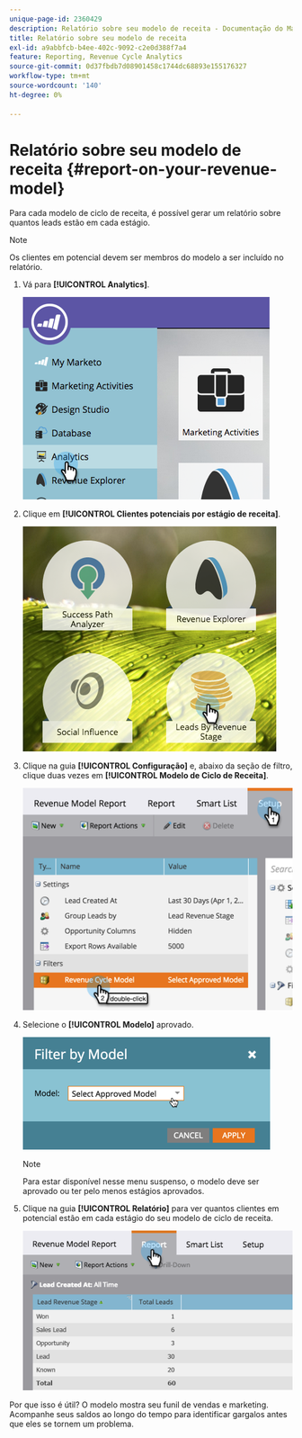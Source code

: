 ```yaml
---
unique-page-id: 2360429
description: Relatório sobre seu modelo de receita - Documentação do Marketo - Documentação do produto
title: Relatório sobre seu modelo de receita
exl-id: a9abbfcb-b4ee-402c-9092-c2e0d388f7a4
feature: Reporting, Revenue Cycle Analytics
source-git-commit: 0d37fbdb7d08901458c1744dc68893e155176327
workflow-type: tm+mt
source-wordcount: '140'
ht-degree: 0%

---
```


# Relatório sobre seu modelo de receita {#report-on-your-revenue-model}

Para cada modelo de ciclo de receita, é possível gerar um relatório sobre quantos leads estão em cada estágio.

>[!NOTE]
>
>Os clientes em potencial devem ser membros do modelo a ser incluído no relatório.

1. Vá para **[!UICONTROL Analytics]**.

   ![](assets/image2015-4-29-16-3a8-3a14.png)

1. Clique em **[!UICONTROL Clientes potenciais por estágio de receita]**.

   ![](assets/image2015-4-29-16-3a15-3a3.png)

1. Clique na guia **[!UICONTROL Configuração]** e, abaixo da seção de filtro, clique duas vezes em **[!UICONTROL Modelo de Ciclo de Receita]**.

   ![](assets/image2015-4-29-16-3a37-3a57.png)

1. Selecione o **[!UICONTROL Modelo]** aprovado.

   ![](assets/image2015-4-29-16-3a40-3a34.png)

   >[!NOTE]
   >
   >Para estar disponível nesse menu suspenso, o modelo deve ser aprovado ou ter pelo menos estágios aprovados.

1. Clique na guia **[!UICONTROL Relatório]** para ver quantos clientes em potencial estão em cada estágio do seu modelo de ciclo de receita.

   ![](assets/image2015-4-29-16-3a51-3a29.png)

Por que isso é útil? O modelo mostra seu funil de vendas e marketing. Acompanhe seus saldos ao longo do tempo para identificar gargalos antes que eles se tornem um problema.
